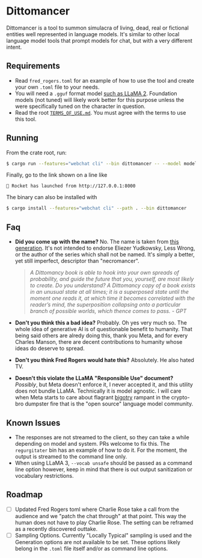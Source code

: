 # Dittomancer

Dittomancer is a tool to summon simulacra of living, dead, real or fictional
entities well represented in language models. It's similar to other local
language model tools that prompt models for chat, but with a very different
intent.

## Requirements

- Read `fred_rogers.toml` for an example of how to use the tool and create your
  own `.toml` file to your needs.
- You will need a `.gguf` format model [such as
  LLaMA 2](https://huggingface.co/TheBloke/Llama-2-70B-GGUF). Foundation models
  (not tuned) will likely work better for this purpose unless the were
  specifically tuned on the character in question.
- Read the root [`TERMS_OF_USE.md`](../../TERMS_OF_USE.md). You must agree with
  the terms to use this tool.

## Running

From the crate root, run:

```bash
$ cargo run --features="webchat cli" --bin dittomancer -- --model models/model.gguf --prompt bin/dittomancer/fred_rogers.toml
```

Finally, go to the link shown on a line like

```text
🚀 Rocket has launched from http://127.0.0.1:8000
```

The binary can also be installed with

```bash
$ cargo install --features="webchat cli" --path . --bin dittomancer
```

## Faq

- **Did you come up with the name?** No. The name is taken from [this
  generation](https://generative.ink/artifacts/hpmor-325/variant_extrusion/#variant_extrusion_start).
  It's not intended to endorse Eliezer Yudkowsky, Less Wrong, or the author of
  the series which shall not be named. It's simply a better, yet still
  imperfect, descriptor than "necromancer".

  > _A Dittomancy book is able to hook into your own spreads of probability, and
  > guide the future that you, yourself, are most likely to create. Do you
  > understand? A Dittomancy copy of a book exists in an unusual state at all
  > times; it is a superposed state until the moment one reads it, at which time
  > it becomes correlated with the reader’s mind, the superposition collapsing
  > onto a particular branch of possible worlds, which thence comes to pass. -
  > GPT_

- **Don't you think this a bad idea?** Probably. Oh yes very much so. The whole
  idea of generative AI is of questionable benefit to humanity. That being said
  others are alredy doing this, thank you Meta, and for every Charles Manson,
  there are decent contributions to humanity whose ideas do deserve to spread.
- **Don't you think Fred Rogers would hate this?** Absolutely. He also hated TV.
- **Doesn't this violate the LLaMA "Responsible Use" document?** _Possibly_, but
  Meta doesn't enforce it, I never accepted it, and this utility does not bundle
  LLaMA. Technically it is model agnostic. I will care when Meta starts to care
  about flagrant
  [bigotry](https://huggingface.co/datasets/cognitivecomputations/open-instruct-uncensored/blob/main/remove_refusals.py#L17)
  rampant in the crypto-bro dumpster fire that is the "open source" language
  model community.

## Known Issues

- The responses are not streamed to the client, so they can take a while
  depending on model and system. PRs welcome to fix this. The `regurgitater` bin
  has an example of how to do it. For the moment, the output is streamed to the
  command line only.
- When using LLaMA 3, `--vocab unsafe` should be passed as a command line option
  however, keep in mind that there is out output sanitization or vocabulary
  restrictions.

## Roadmap

- [ ] Updated Fred Rogers toml where Charlie Rose take a call from the audience
      and we "patch the chat through" at that point. This way the human does not
      have to play Charlie Rose. The setting can be reframed as a recently
      discovered outtake.
- [ ] Sampling Options. Currently "Locally Typical" sampling is used and the
      Generation options are not available to be set. These options likely
      belong in the `.toml` file itself and/or as command line options.
